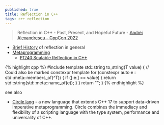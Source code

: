 ```yaml
---
published: true
title: Reflection in C++
tags: c++ reflection
---
```

> Reflection in C++ - Past, Present, and Hopeful Future - [Andrei Alexandrescu - CppCon 2022](https://www.youtube.com/watch?v=YXIVw6QFgAI)

- [Brief History](https://youtu.be/YXIVw6QFgAI?t=1944) of reflection in general
- [Metaprogramming](https://www.open-std.org/jtc1/sc22/wg21/docs/papers/2020/p2237r0.pdf)
	- [P1240 Scalable Reflection in C++](https://www.open-std.org/jtc1/sc22/wg21/docs/papers/2022/p1240r2.pdf)
    
{% highlight cpp %}
#include <meta>
template<Enum T>
std::string to_string(T value) { // Could also be marked constexpr
	template for (constexpr auto e : std::meta::members_of(^T)) {
		if ([:e:] == value) {
			return std::string(std::meta::name_of(e));
		}
	}
	return "<unnamed>";
}
{% endhighlight %}

see also
- [Circle lang](https://www.circle-lang.org/quickref.html) -  a new language that extends C++ 17 to support data-driven imperative metaprogramming. Circle combines the immediacy and flexibility of a scripting language with the type system, performance and universality of C++. 
